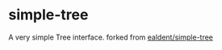 simple-tree
===========

A very simple Tree interface.
forked from [ealdent/simple-tree](https://github.com/ealdent/simple-tree)
